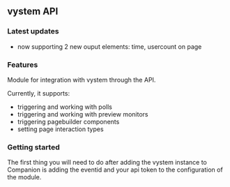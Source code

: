 ## vystem API

### Latest updates
* now supporting 2 new ouput elements: time, usercount on page

### Features
Module for integration with vystem through the API.

Currently, it supports:
* triggering and working with polls
* triggering and working with preview monitors
* triggering pagebuilder components
* setting page interaction types

### Getting started
The first thing you will need to do after adding the vystem instance to Companion is adding the eventid and your api token to the configuration of the module.

